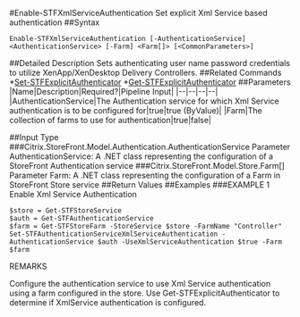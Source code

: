 #Enable-STFXmlServiceAuthentication
Set explicit Xml Service based authentication
##Syntax
```Enable-STFXmlServiceAuthentication [-AuthenticationService] <AuthenticationService> [-Farm] <Farm[]> [<CommonParameters>]
```
##Detailed Description
Sets authenticating user name password credentials to utilize XenApp/XenDesktop Delivery Controllers.
##Related Commands
*[Set-STFExplicitAuthenticator](Set-STFExplicitAuthenticator)
*[Get-STFExplicitAuthenticator](Get-STFExplicitAuthenticator)
##Parameters
|Name|Description|Required?|Pipeline Input||--|--|--|--||AuthenticationService|The Authentication service for which Xml Service authentication is to be configured for|true|true (ByValue)||Farm|The collection of farms to use for authentication|true|false|##Input Type
###Citrix.StoreFront.Model.Authentication.AuthenticationService
Parameter AuthenticationService: A .NET class representing the configuration of a StoreFront Authentication service
###Citrix.StoreFront.Model.Store.Farm[]
Parameter Farm: A .NET class representing the configuration of a Farm in StoreFront Store service
##Return Values
##Examples
###EXAMPLE 1 Enable Xml Service Authentication
```$store = Get-STFStoreService
$auth = Get-STFAuthenticationService
$farm = Get-STFStoreFarm -StoreService $store -FarmName "Controller"
Set-STFAuthenticationServiceXmlServiceAuthentication -AuthenticationService $auth -UseXmlServiceAuthentication $true -Farm $farm
```
REMARKS

Configure the authentication service to use Xml Service authentication using a farm configured in the store. Use
Get-STFExplicitAuthenticator to determine if XmlService authentication is configured.
